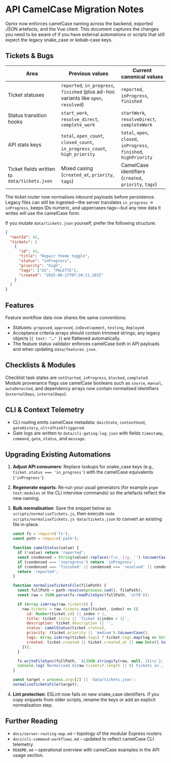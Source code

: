 # API CamelCase Migration Notes

Opnix now enforces camelCase naming across the backend, exported JSON artefacts, and the Vue client. This document captures the
changes you need to be aware of if you have external automations or scripts that still expect the legacy snake_case or kebab-case
keys.

## Tickets & Bugs

| Area | Previous values | Current canonical values |
| ---- | ---------------- | ------------------------ |
| Ticket statuses | `reported`, `in_progress`, `finished` (plus ad-hoc variants like `open`, `resolved`) | `reported`, `inProgress`, `finished` |
| Status transition hooks | `start_work`, `resolve_direct`, `complete_work` | `startWork`, `resolveDirect`, `completeWork` |
| API stats keys | `total`, `open_count`, `closed_count`, `in_progress_count`, `high_priority` | `total`, `open`, `closed`, `inProgress`, `finished`, `highPriority` |
| Ticket fields written to `data/tickets.json` | Mixed casing (`created_at`, `priority`, `tags`) | CamelCase identifiers (`created`, `priority`, `tags`) |

The ticket router now normalises inbound payloads before persistence. Legacy files can still be ingested—the server translates
`in_progress` → `inProgress`, keeps IDs numeric, and uppercases tags—but any new data it writes will use the camelCase form.

If you mutate `data/tickets.json` yourself, prefer the following structure:

```json
{
  "nextId": 42,
  "tickets": [
    {
      "id": 41,
      "title": "Repair theme toggle",
      "status": "inProgress",
      "priority": "high",
      "tags": ["UI", "PALETTE"],
      "created": "2025-09-27T07:20:11.181Z"
    }
  ]
}
```

## Features

Feature workflow data now shares the same conventions:

- Statuses: `proposed`, `approved`, `inDevelopment`, `testing`, `deployed`
- Acceptance criteria arrays should contain trimmed strings; any legacy objects (`{ text: "…" }`) are flattened automatically.
- The feature status validator enforces camelCase both in API payloads and when updating `data/features.json`.

## Checklists & Modules

Checklist task states are `notStarted`, `inProgress`, `blocked`, `completed`.
Module provenance flags use camelCase booleans such as `source`, `manual`, `autoDetected`, and dependency arrays now contain
normalised identifiers (`externalDeps`, `internalDeps`).

## CLI & Context Telemetry

- CLI routing emits camelCase metadata: `daicState`, `contextUsed`, `gateHistory`, `ultraThinkTriggered`.
- Gate logs are written to `data/cli-gating-log.json` with fields `timestamp`, `command`, `gate`, `status`, and `message`.

## Upgrading Existing Automations

1. **Adjust API consumers**: Replace lookups for snake_case keys (e.g., `ticket.status === 'in_progress'`) with the camelCase
   equivalents (`'inProgress'`).
2. **Regenerate exports**: Re-run your usual generators (for example `pnpm test:modules` or the CLI interview commands) so the artefacts
   reflect the new naming.
3. **Bulk normalisation**: Save the snippet below as `scripts/normaliseTickets.js`, then execute `node scripts/normaliseTickets.js
   data/tickets.json` to convert an existing file in-place.

   ```js
   const fs = require('fs');
   const path = require('path');

   function camelStatus(value) {
     if (!value) return 'reported';
     const condensed = String(value).replace(/[\s_-]/g, '').toLowerCase();
     if (condensed === 'inprogress') return 'inProgress';
     if (condensed === 'finished' || condensed === 'resolved' || condensed === 'complete') return 'finished';
     return 'reported';
   }

   function normaliseTicketsFile(filePath) {
     const fullPath = path.resolve(process.cwd(), filePath);
     const raw = JSON.parse(fs.readFileSync(fullPath, 'utf8'));

     if (Array.isArray(raw.tickets)) {
       raw.tickets = raw.tickets.map((ticket, index) => ({
         id: Number(ticket.id) || index + 1,
         title: ticket.title || `Ticket ${index + 1}`,
         description: ticket.description || '',
         status: camelStatus(ticket.status),
         priority: (ticket.priority || 'medium').toLowerCase(),
         tags: Array.isArray(ticket.tags) ? ticket.tags.map(tag => String(tag).toUpperCase()) : [],
         created: ticket.created || ticket.created_at || new Date().toISOString()
       }));
     }

     fs.writeFileSync(fullPath, `${JSON.stringify(raw, null, 2)}\n`);
     console.log(`Normalised ${raw.tickets?.length || 0} tickets in`, fullPath);
   }

   const target = process.argv[2] || 'data/tickets.json';
   normaliseTicketsFile(target);
   ```

4. **Lint protection**: ESLint now fails on new snake_case identifiers. If you copy snippets from older scripts, rename the keys or add
   an explicit normalisation step.

## Further Reading

- `docs/server-routing-map.md` – topology of the modular Express routers.
- `docs/cli-command-workflows.md` – updated to reflect camelCase CLI telemetry.
- `README.md` – operational overview with camelCase examples in the API usage section.
